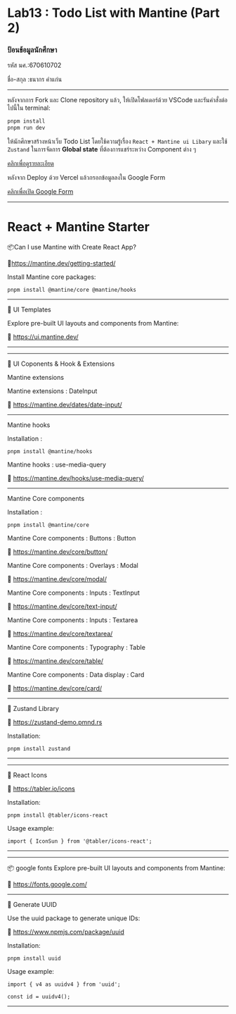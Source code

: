 # Lab13 : Todo List with Mantine (Part 2)

### ป้อนข้อมูลนักศึกษา

รหัส นศ.:670610702

ชื่อ-สกุล :ธนากร คำแก่น

---

หลังจากการ Fork และ Clone repository แล้ว, ให้เปิดโฟลเดอร์ด้วย VSCode และรันคำสั่งต่อไปนี้ใน terminal:

```bash
pnpm install
pnpm run dev
```

ให้นักศึกษาสร้างหน้าเว็บ Todo List โดยใช้ความรู้เรื่อง `React + Mantine ui Libary` และใช้ `Zustand` ในการจัดการ **Global state** ที่ต้องการแชร์ระหว่าง Component ต่าง ๆ

[คลิกเพื่อดูรายละเอียด](https://o365cmu-my.sharepoint.com/:b:/g/personal/dome_potikanond_cmu_ac_th/ESpiA1MqthNGiYOLQR_cunYBJGw9Y0tAZ3ICZjteo7eAsg?e=kkr6DQ)

หลังจาก Deploy ด้วย Vercel แล้วกรอกข้อมูลลงใน Google Form

[คลิกเพื่อเปิด Google Form](https://o365cmu-my.sharepoint.com/:x:/g/personal/dome_potikanond_cmu_ac_th/ETFvzKA2h2lKk-3ktumEanUBRtX4sAvNHk-ssok3MFwYOg)

---

# React + Mantine Starter

📦Can I use Mantine with Create React App?

🔗https://mantine.dev/getting-started/

Install Mantine core packages:

```
pnpm install @mantine/core @mantine/hooks

```

---

🎨 UI Templates

Explore pre-built UI layouts and components from Mantine:

🔗 https://ui.mantine.dev/

---

---

🎨 UI Coponents & Hook & Extensions

Mantine extensions

Mantine extensions : DateInput

🔗 https://mantine.dev/dates/date-input/

---

Mantine hooks

Installation :

```
pnpm install @mantine/hooks

```

Mantine hooks : use-media-query

🔗 https://mantine.dev/hooks/use-media-query/

---

Mantine Core components

Installation :

```
pnpm install @mantine/core

```

Mantine Core components : Buttons : Button

🔗 https://mantine.dev/core/button/

Mantine Core components : Overlays : Modal

🔗 https://mantine.dev/core/modal/

Mantine Core components : Inputs : TextInput

🔗 https://mantine.dev/core/text-input/

Mantine Core components : Inputs : Textarea

🔗 https://mantine.dev/core/textarea/

Mantine Core components : Typography : Table

🔗 https://mantine.dev/core/table/

Mantine Core components : Data display : Card

🔗 https://mantine.dev/core/card/

---

🎯 Zustand Library

🔗 https://zustand-demo.pmnd.rs

Installation:

```
pnpm install zustand

```

---

---

🎯 React Icons

🔗 https://tabler.io/icons

Installation:

```
pnpm install @tabler/icons-react

```

Usage example:

```
import { IconSun } from '@tabler/icons-react';

```

---

---

📦 google fonts
Explore pre-built UI layouts and components from Mantine:

🔗 https://fonts.google.com/

---

🔑 Generate UUID

Use the uuid package to generate unique IDs:

🔗 https://www.npmjs.com/package/uuid

Installation:

```
pnpm install uuid

```

Usage example:

```
import { v4 as uuidv4 } from 'uuid';

const id = uuidv4();

```

---
